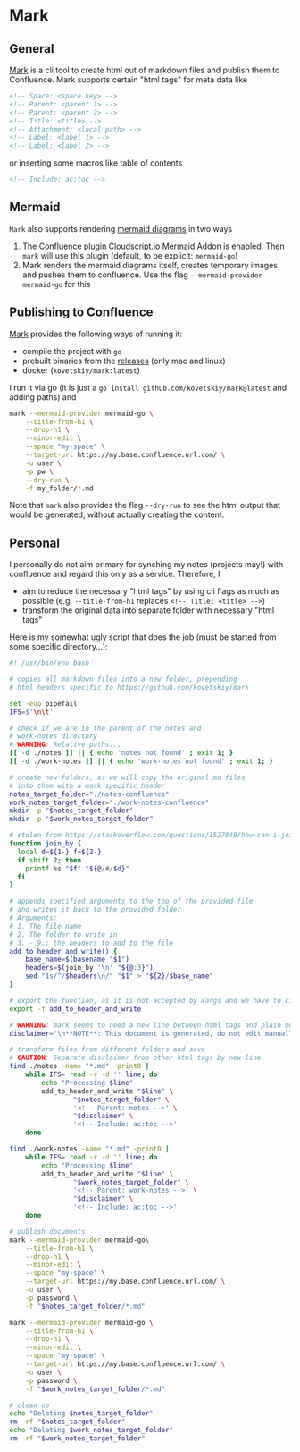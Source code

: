 # Mark

## General

[Mark](https://github.com/kovetskiy/mark) is a cli tool to create html out of markdown files and publish them to Confluence. Mark supports certain "html tags" for meta data like

```html
<!-- Space: <space key> -->
<!-- Parent: <parent 1> -->
<!-- Parent: <parent 2> -->
<!-- Title: <title> -->
<!-- Attachment: <local path> -->
<!-- Label: <label 1> -->
<!-- Label: <label 2> -->
```

or inserting some macros like table of contents

```html
<!-- Include: ac:toc -->
```

## Mermaid

`Mark` also supports rendering [mermaid diagrams](https://mermaid.js.org/syntax/flowchart.html) in two ways

1. The Confluence plugin [Cloudscript.io Mermaid Addon](https://marketplace.atlassian.com/apps/1219878/cloudscript-io-mermaid-addon?tab=overview&hosting=cloud) is enabled. Then `mark` will use this plugin (default, to be explicit: `mermaid-go`)
1. Mark renders the mermaid diagrams itself, creates temporary images and pushes them to confluence. Use the flag `--mermaid-provider mermaid-go` for this

## Publishing to Confluence

[Mark](https://github.com/kovetskiy/mark) provides the following ways of running it:

- compile the project with `go`
- prebuilt binaries from the [releases](https://github.com/kovetskiy/mark/releases/) (only mac and linux)
- docker (`kovetskiy/mark:latest`)

I run it via go (it is just a `go install github.com/kovetskiy/mark@latest` and adding paths) and

```bash
mark --mermaid-provider mermaid-go \
    --title-from-h1 \
    --drop-h1 \
    --minor-edit \
    --space "my-space" \
    --target-url https://my.base.confluence.url.com/ \
    -u user \
    -p pw \
    --dry-run \
    -f my_folder/*.md
```

Note that `mark` also provides the flag `--dry-run` to see the html output that would be generated, without actually creating the content.

## Personal

I personally do not aim primary for synching my notes (projects may!) with confluence and regard this only as a service. Therefore, I

- aim to reduce the necessary "html tags" by using cli flags as much as possible (e.g. `--title-from-h1` replaces `<!-- Title: <title> -->`)
- transform the original data into separate folder with necessary "html tags"

Here is my somewhat ugly script that does the job (must be started from some specific directory...):

```bash
#! /usr/bin/env bash

# copies all markdown files into a new folder, prepending
# html headers specific to https://github.com/kovetskiy/mark

set -euo pipefail
IFS=$'\n\t'

# check if we are in the parent of the notes and
# work-notes directory
# WARNING: Relative paths...
[[ -d ./notes ]] || { echo 'notes not found' ; exit 1; }
[[ -d ./work-notes ]] || { echo 'work-notes not found' ; exit 1; }

# create new folders, as we will copy the original md files
# into them with a mark specific header
notes_target_folder="./notes-confluence"
work_notes_target_folder="./work-notes-confluence"
mkdir -p "$notes_target_folder"
mkdir -p "$work_notes_target_folder"

# stolen from https://stackoverflow.com/questions/1527049/how-can-i-join-elements-of-a-bash-array-into-a-delimited-string
function join_by {
  local d=${1-} f=${2-}
  if shift 2; then
    printf %s "$f" "${@/#/$d}"
  fi
}

# appends specified arguments to the top of the provided file
# and writes it back to the provided folder
# Arguments:
# 1. The file name
# 2. The folder to write in
# 3. - 9.: the headers to add to the file
add_to_header_and_write() {
    base_name=$(basename "$1")
    headers=$(join_by '\n' "${@:3}")
    sed "1s/^/$headers\n/" "$1" > "${2}/$base_name"
}

# export the function, as it is not accepted by xargs and we have to circumvent it
export -f add_to_header_and_write

# WARNING: mark seems to need a new line between html tags and plain md text, otherwise the line is dropped
disclaimer="\n**NOTE**: This document is generated, do not edit manually. Instead, shoot me a message for feedback!\n\n**WARNING**: These are personal notes taken because I am *not* an expert, so be careful!\n"

# transform files from different folders and save
# CAUTION: Separate disclaimer from other html tags by new line
find ./notes -name "*.md" -print0 | 
    while IFS= read -r -d '' line; do 
        echo "Processing $line"
        add_to_header_and_write "$line" \
                "$notes_target_folder" \
                '<!-- Parent: notes -->' \
                "$disclaimer" \
                '<!-- Include: ac:toc -->'
    done

find ./work-notes -name "*.md" -print0 |
    while IFS= read -r -d '' line; do 
        echo "Processing $line"
        add_to_header_and_write "$line" \
                "$work_notes_target_folder" \
                '<!-- Parent: work-notes -->' \
                "$disclaimer" \
                '<!-- Include: ac:toc -->'
    done

# publish documents
mark --mermaid-provider mermaid-go\
    --title-from-h1 \
    --drop-h1 \
    --minor-edit \
    --space "my-space" \
    --target-url https://my.base.confluence.url.com/ \
    -u user \
    -p password \
    -f "$notes_target_folder/*.md"

mark --mermaid-provider mermaid-go \
    --title-from-h1 \
    --drop-h1 \
    --minor-edit \
    --space "my-space" \
    --target-url https://my.base.confluence.url.com/ \
    -u user \
    -p password \
    -f "$work_notes_target_folder/*.md"

# clean up
echo "Deleting $notes_target_folder"
rm -rf "$notes_target_folder"
echo "Deleting $work_notes_target_folder"
rm -rf "$work_notes_target_folder"

```
